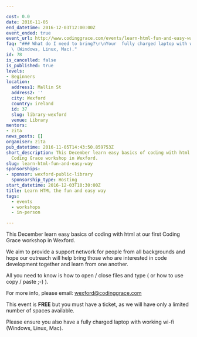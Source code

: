 ```yaml
---

cost: 0.0
date: 2016-11-05
end_datetime: 2016-12-03T12:00:00Z
event_ended: true
event_url: http://www.codinggrace.com/events/learn-html-fun-and-easy-way/78/
faq: "### What do I need to bring?\r\nYour  fully charged laptop with working wi-fi\
  \ (Windows, Linux, Mac)."
id: 78
is_cancelled: false
is_published: true
levels:
- Beginners
location:
  address1: Mallin St
  address2: ''
  city: Wexford
  country: ireland
  id: 37
  slug: library-wexford
  venue: Library
mentors:
- zita
news_posts: []
organiser: zita
pub_datetime: 2016-11-05T14:43:50.859753Z
short_description: This December learn easy basics of coding with html at our first
  Coding Grace workshop in Wexford.
slug: learn-html-fun-and-easy-way
sponsorships:
- sponsor: wexford-public-library
  sponsorship_type: Hosting
start_datetime: 2016-12-03T10:30:00Z
title: Learn HTML the fun and easy way
tags:
  - events
  - workshops
  - in-person

---
```


This December learn easy basics of coding with html at our first Coding Grace workshop in Wexford.

We aim to provide a support network for people from all backgrounds and hope our outreach will help bring those who are interested in code development together and learn from one another.

All you need to know is how to open / close files and type ( or how to use copy / paste ;-) ). 

For more info, please email: <a href="mailto:wexford@codinggrace.com">wexford@codinggrace.com</a>

This event is **FREE** but you must have a ticket, as we will have only a limited number of spaces available. 

Please ensure you also have a fully charged laptop with working wi-fi (Windows, Linux, Mac).